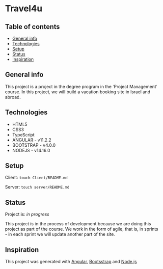 # Travel4u
## Table of contents
* [General info](#general-info)
* [Technologies](#technologies)
* [Setup](#setup)
* [Status](#status)
* [Inspiration](#inspiration)
## General info
This project is a project in the degree program in the 'Project Management' course. In this project, we will build a vacation booking site in Israel and abroad.
## Technologies
* HTML5 
* CSS3
* TypeScript
* ANGULAR - v11.2.2
* BOOTSTRAP - v4.0.0
* NODEJS - v14.16.0
## Setup
Client: `touch Client/README.md`

Server: `touch server/README.md`

## Status
Project is: _in progress_

This project is in the process of development because we are doing this project as part of the course. We work in the form of agile, that is, in sprints - in each sprint we will update another part of the site.
## Inspiration
This project was generated with [Angular](https://angular.io/), [Bootsstrap](https://getbootstrap.com/docs/4.0/getting-started/introduction/) and [Node.js](https://nodejs.org/dist/latest-v14.x/docs/api/)

